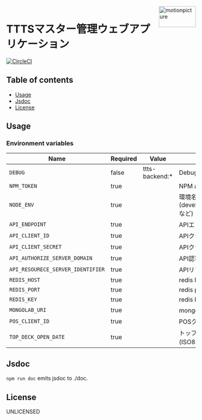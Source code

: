 <img src="https://motionpicture.jp/images/common/logo_01.svg" alt="motionpicture" title="motionpicture" align="right" height="56" width="98"/>

# TTTSマスター管理ウェブアプリケーション

[![CircleCI](https://circleci.com/gh/motionpicture/ttts-backend.svg?style=svg&circle-token=bf5763849fc394f581d0a8eaf4c841bbdfc1cd93)](https://circleci.com/gh/motionpicture/ttts-backend)


## Table of contents

* [Usage](#usage)
* [Jsdoc](#jsdoc)
* [License](#license)

## Usage

### Environment variables

| Name                              | Required | Value          | Purpose                            |
|-----------------------------------|----------|----------------|------------------------------------|
| `DEBUG`                           | false    | ttts-backend:* | Debug                              |
| `NPM_TOKEN`                       | true     |                | NPM auth token                     |
| `NODE_ENV`                        | true     |                | 環境名(development,test,productionなど) |
| `API_ENDPOINT`                    | true     |                | APIエンドポイント                         |
| `API_CLIENT_ID`                   | true     |                | APIクライアントID                        |
| `API_CLIENT_SECRET`               | true     |                | APIクライアントシークレット                    |
| `API_AUTHORIZE_SERVER_DOMAIN`     | true     |                | API認可サーバードメイン                      |
| `API_RESOURECE_SERVER_IDENTIFIER` | true     |                | APIリソースサーバー識別子                     |
| `REDIS_HOST`                      | true     |                | redis host                         |
| `REDIS_PORT`                      | true     |                | redis port                         |
| `REDIS_KEY`                       | true     |                | redis key                          |
| `MONGOLAB_URI`                    | true     |                | mongodb接続URI                       |
| `POS_CLIENT_ID`                   | true     |                | POSクライアントID                        |
| `TOP_DECK_OPEN_DATE`              | true     |                | トップデッキオープン日時(ISO8601フォーマット)        |

## Jsdoc

`npm run doc` emits jsdoc to ./doc.

## License

UNLICENSED

